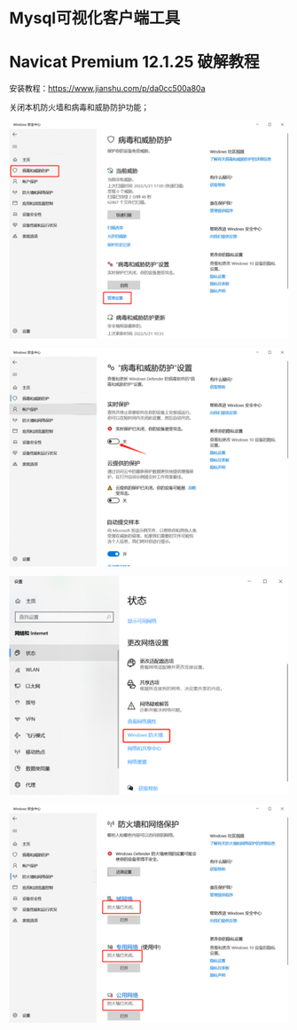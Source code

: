 # Mysql可视化客户端工具

# Navicat Premium 12.1.25 破解教程

安装教程：https://www.jianshu.com/p/da0cc500a80a

关闭本机防火墙和病毒和威胁防护功能；

![img](assets/Mysql可视化客户端工具/1653134590064-374b1e5a-5979-4a4b-92a7-9bc46f5a6a55.png)

![img](assets/Mysql可视化客户端工具/1653134614096-09921e3b-8e3b-4463-8248-b4274352594b.png)

![img](assets/Mysql可视化客户端工具/1653134638464-c6135fbd-6f25-4958-9381-4d2926f663e7.png)

![img](assets/Mysql可视化客户端工具/1653134660849-7d10a438-7b2f-4f46-8d06-cb78bf5bdbd6.png)